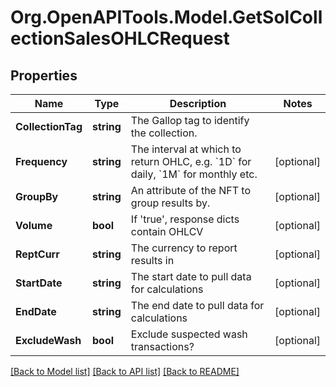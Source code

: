 # Org.OpenAPITools.Model.GetSolCollectionSalesOHLCRequest

## Properties

Name | Type | Description | Notes
------------ | ------------- | ------------- | -------------
**CollectionTag** | **string** | The Gallop tag to identify the collection. | 
**Frequency** | **string** | The interval at which to return OHLC, e.g. &#x60;1D&#x60; for daily, &#x60;1M&#x60; for monthly etc. | [optional] 
**GroupBy** | **string** | An attribute of the NFT to group results by. | [optional] 
**Volume** | **bool** | If &#39;true&#39;, response dicts contain OHLCV | [optional] 
**ReptCurr** | **string** | The currency to report results in | [optional] 
**StartDate** | **string** | The start date to pull data for calculations | [optional] 
**EndDate** | **string** | The end date to pull data for calculations | [optional] 
**ExcludeWash** | **bool** | Exclude suspected wash transactions? | [optional] 

[[Back to Model list]](../README.md#documentation-for-models) [[Back to API list]](../README.md#documentation-for-api-endpoints) [[Back to README]](../README.md)


